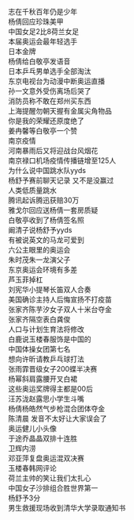 志在千秋百年仍是少年  
杨倩回应珍珠美甲  
中国女足2比8荷兰女足  
本届奥运会最年轻选手  
日本金牌  
杨倩给白敬亭发语音  
日本乒乓男单选手全部淘汰  
东京电视台为动漫中断奥运直播  
孙一文意外受伤离场后哭了  
消防员称不敢在郑州买东西  
上海提醒勿朝天握有金属尖角物品  
你是我的荣耀还原度绝了  
姜冉馨等白敬亭一个赞  
南京疫情  
河南暴雨后又将迎战台风烟花  
南京禄口机场疫情传播链增至125人  
为什么说中国跳水队yyds  
杨舒予赛前聊天记录 又不是没赢过  
人类低质量跳水  
腾讯起诉腾迅获赔30万  
雅戈尔回应送杨倩一套房质疑  
白敬亭收到了杨倩签名照  
阚清子说杨舒予yyds  
有被说英文的马龙可爱到  
六公主眼里的奥运会  
朱时茂朱一龙演父子  
东京奥运会环境有多差  
芦玉菲掉杠  
刘宪华小提琴长笛双人合奏  
美国确诊主持人后悔宣扬不打疫苗  
张家齐陈芋汐女子双人十米台夺金  
张家齐隔空表白龚俊  
人口与计划生育法将修改  
白鹿说玉楼春服饰是中国的  
中国体操女团第七名  
想向许昕请教乒乓球打法  
张雨霏晋级女子200蝶半决赛  
杨幂斜肩露腰开叉白裙  
这些奥运奖牌得主都是00后  
汪苏泷赵露思小学生斗嘴  
杨倩杨皓然气步枪混合团体夺金  
陈清晨 发音不太好让大家误会了  
奥运健儿小头像  
于途乔晶晶双排十连胜  
卫辉内涝  
邓亚萍复盘奥运混双决赛  
玉楼春韩网评论  
荷兰主帅的笑让我们太扎心  
中国女子沙排组合胜世界第一  
杨舒予3分  
男生救援现场收到清华大学录取通知书  
